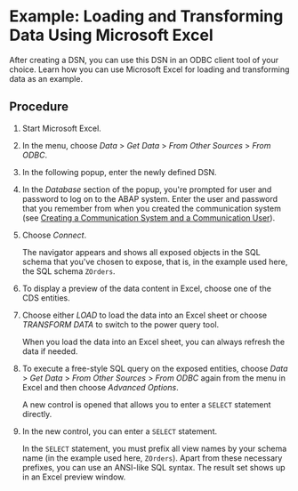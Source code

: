 <!-- loio52a055025b364fb891069fb7b12b3fc9 -->

# Example: Loading and Transforming Data Using Microsoft Excel

After creating a DSN, you can use this DSN in an ODBC client tool of your choice. Learn how you can use Microsoft Excel for loading and transforming data as an example.



## Procedure

1.  Start Microsoft Excel.

2.  In the menu, choose *Data* \> *Get Data* \> *From Other Sources* \> *From ODBC*.

3.  In the following popup, enter the newly defined DSN.

4.  In the *Database* section of the popup, you're prompted for user and password to log on to the ABAP system. Enter the user and password that you remember from when you created the communication system \(see [Creating a Communication System and a Communication User](creating-a-communication-system-and-a-communication-user-28881fb.md)\).

5.  Choose *Connect*.

    The navigator appears and shows all exposed objects in the SQL schema that you've chosen to expose, that is, in the example used here, the SQL schema `ZOrders`.

6.  To display a preview of the data content in Excel, choose one of the CDS entities.

7.  Choose either *LOAD* to load the data into an Excel sheet or choose *TRANSFORM DATA* to switch to the power query tool.

    When you load the data into an Excel sheet, you can always refresh the data if needed.

8.  To execute a free-style SQL query on the exposed entities, choose *Data* \> *Get Data* \> *From Other Sources* \> *From ODBC* again from the menu in Excel and then choose *Advanced Options*.

    A new control is opened that allows you to enter a `SELECT` statement directly.

9.  In the new control, you can enter a `SELECT` statement.

    In the `SELECT` statement, you must prefix all view names by your schema name \(in the example used here, `ZOrders`\). Apart from these necessary prefixes, you can use an ANSI-like SQL syntax. The result set shows up in an Excel preview window.


